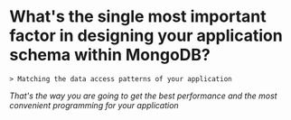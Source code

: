 # What's the single most important factor in designing your application schema within MongoDB?

```
> Matching the data access patterns of your application
```

_That's the way you are going to get the best performance and the most convenient programming for your application_